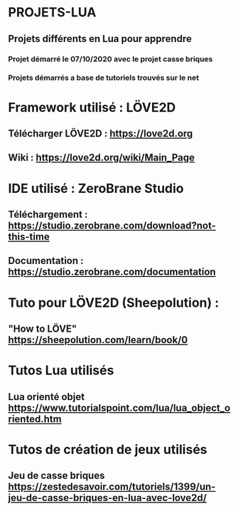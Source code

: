 # PROJETS-LUA
## Projets différents en Lua pour apprendre

### Projet démarré le 07/10/2020 avec le projet casse briques
### Projets démarrés a base de tutoriels trouvés sur le net

# Framework utilisé : LÖVE2D
## Télécharger LÖVE2D : https://love2d.org
## Wiki : https://love2d.org/wiki/Main_Page
# IDE utilisé : ZeroBrane Studio
## Téléchargement : https://studio.zerobrane.com/download?not-this-time
## Documentation : https://studio.zerobrane.com/documentation
# Tuto pour LÖVE2D (Sheepolution) : 
## "How to LÖVE" https://sheepolution.com/learn/book/0
# Tutos Lua utilisés
## Lua orienté objet https://www.tutorialspoint.com/lua/lua_object_oriented.htm
# Tutos de création de jeux utilisés
## Jeu de casse briques https://zestedesavoir.com/tutoriels/1399/un-jeu-de-casse-briques-en-lua-avec-love2d/
